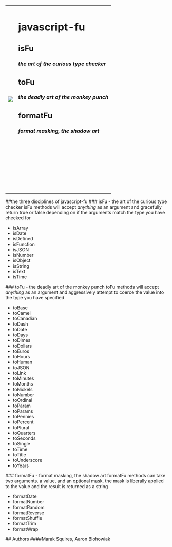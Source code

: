 <table>
  <tr>
    <td><img src = "http://imgur.com/32UFx.jpg" border = "0"></td>
    <td>
      <h1>javascript-fu</h1>
      <h2>isFu</h2>
      <h4><em>the art of the curious type checker</em></h3>   
      <h2>toFu</h2>
      <h4><em>the deadly art of the monkey punch</em></h3>   
      <h2>formatFu</h2>
      <h4><em>format masking, the shadow art</em></h3>   
      <br/>
      <br/>
      <br/>
      <br/>
      <br/>
      <br/>
      <br/>
      <br/>
    </td>
  </tr>
</table>
##the three disciplines of javascript-fu
### isFu - the art of the curious type checker
isFu methods will accept <em>anything</em> as an argument and gracefully return true or false depending on if the arguments match the type you have checked for
<ul><li>isArray</li><li>isDate</li><li>isDefined</li><li>isFunction</li><li>isJSON</li><li>isNumber</li><li>isObject</li><li>isString</li><li>isText</li><li>isTime</li></ul>
### toFu - the deadly art of the monkey punch
toFu methods will accept <em>anything</em> as an argument and aggressively attempt to coerce the value into the type you have specified 
<ul><li>toBase</li><li>toCamel</li><li>toCanadian</li><li>toDash</li><li>toDate</li><li>toDays</li><li>toDimes</li><li>toDollars</li><li>toEuros</li><li>toHours</li><li>toHuman</li><li>toJSON</li><li>toLink</li><li>toMinutes</li><li>toMonths</li><li>toNickels</li><li>toNumber</li><li>toOrdinal</li><li>toParam</li><li>toParams</li><li>toPennies</li><li>toPercent</li><li>toPlural</li><li>toQuarters</li><li>toSeconds</li><li>toSingle</li><li>toTime</li><li>toTitle</li><li>toUnderscore</li><li>toYears</li></ul>
### formatFu - format masking, the shadow art
formatFu methods can take two arguments. a value, and an optional mask. the mask is liberally applied to the value and the result is returned as a string
<ul><li>formatDate</li><li>formatNumber</li><li>formatRandom</li><li>formatReverse</li><li>formatShuffle</li><li>formatTrim</li><li>formatWrap</li></ul>
## Authors
####Marak Squires, Aaron Blohowiak